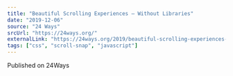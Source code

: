 ```yaml
---
title: "Beautiful Scrolling Experiences – Without Libraries"
date: "2019-12-06"
source: "24 Ways"
srcUrl: "https://24ways.org/"
externalLink: "https://24ways.org/2019/beautiful-scrolling-experiences-without-libraries/"
tags: ["css", "scroll-snap", "javascript"]
---
```


Published on 24Ways
